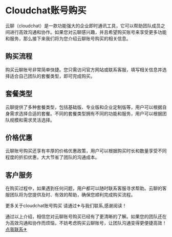 # Cloudchat账号购买

云聊（cloudchat）是一款功能强大的企业即时通讯工具，它可以帮助团队成员之间进行高效沟通和协作。如果您对云聊感兴趣，并且希望购买账号来享受更多功能和服务，那么接下来我们将为您介绍云聊账号购买的相关信息。

## 购买流程

购买云聊账号非常简单快捷。您只需访问官方网站或联系客服，填写相关信息并选择适合自己团队的套餐类型，即可完成购买。

## 套餐类型

云聊提供了多种套餐类型，包括基础版、专业版和企业定制版等，用户可以根据自身需求选择合适的套餐。不同的套餐类型拥有不同的功能和服务，用户可以根据团队规模和需求灵活选择。

## 价格优惠

云聊账号购买还享有丰厚的价格优惠政策，用户可以根据购买时长和数量享受不同程度的折扣优惠，大大节省了团队的沟通成本。

## 客户服务

在购买过程中，如果遇到任何问题，用户都可以随时联系客服寻求帮助。云聊的客服团队将为您提供及时、有效的帮助，确保您顺利完成购买流程。

更多关于cloudchat账号购买 请通过✈与我们联系,感谢阅读！

通过以上介绍，相信您对云聊账号购买已经有了更清晰的了解。如果您的团队还在为高效沟通和协作而烦恼，不妨考虑购买云聊账号，让团队沟通变得更便捷高效！[点我联系✈](https://edge.G208.com)